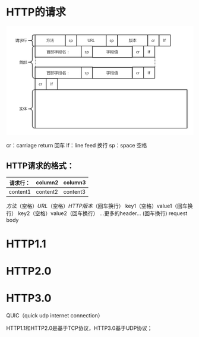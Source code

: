 # HTTP的请求
![title](https://raw.githubusercontent.com/xinjiuyijiu/NoteImages/master/gitnote/2020/07/20/http_request-1595211663915.jpg)

cr：carriage return 回车
lf：line feed 换行
sp：space 空格

## HTTP请求的格式：

|**请求行：**|column2|column3|
|-|-|-|
|content1|content2|content3|


 *方法*（空格）*URL*（空格）*HTTP版本*（回车换行）
 key1（空格）value1（回车换行）
 key2（空格）value2（回车换行）
...更多的header...
(回车换行) 
request body


# HTTP1.1

# HTTP2.0




# HTTP3.0
QUIC（quick udp internet connection）


HTTP1.1和HTTP2.0是基于TCP协议，HTTP3.0基于UDP协议；